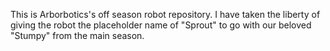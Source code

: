 This is Arborbotics's off season robot repository. I have taken the liberty of giving the robot the placeholder name of "Sprout" to go with our beloved "Stumpy" from the main season.